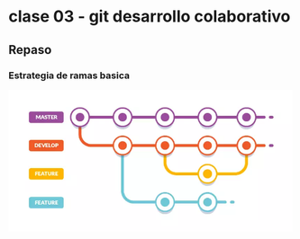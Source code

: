 # clase 03 - git desarrollo colaborativo

## Repaso

### Estrategia de ramas basica
![estructuras-ramas](_ref/estrategiaBranches.webp)
